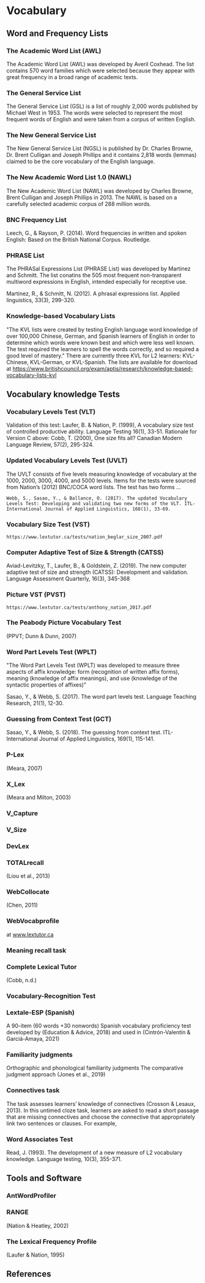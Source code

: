 # Vocabulary

## Word and Frequency Lists

### The Academic Word List (AWL)

The Academic Word List (AWL) was developed by Averil Coxhead. The list contains 570 word families which were selected because they appear with great frequency in a broad range of academic texts.

### The General Service List

The General Service List (GSL) is a list of roughly 2,000 words published by Michael West in 1953. The words were selected to represent the most frequent words of English and were taken from a corpus of written English.

### The New General Service List

The New General Service List (NGSL) is published by Dr. Charles Browne, Dr. Brent Culligan and Joseph Phillips and it contains 2,818 words (lemmas) claimed to be the core vocabulary of the English language.

### The New Academic Word List 1.0 (NAWL)

The New Academic Word List (NAWL) was developed by Charles Browne, Brent Culligan and Joseph Phillips in 2013. The NAWL is based on a carefully selected academic corpus of 288 million words.

### BNC Frequency List

Leech, G., & Rayson, P. (2014). Word frequencies in written and spoken English: Based on the British National Corpus. Routledge.

### PHRASE List

The PHRASal Expressions List (PHRASE List) was developed by Martinez and Schmitt. The list conatins the 505 most frequent non-transparent multiword expressions in English, intended especially for receptive use.

Martinez, R., & Schmitt, N. (2012). A phrasal expressions list. Applied linguistics, 33(3), 299-320.

### Knowledge-based Vocabulary Lists

"The KVL lists were created by testing English language word knowledge of over 100,000 Chinese, German, and Spanish learners of English in order to determine which words were known best and which were less well known. The test required the learners to spell the words correctly, and so required a good level of mastery." There are currently three KVL for L2 learners: KVL-Chinese, KVL-German, or KVL-Spanish. The lists are available for download at
https://www.britishcouncil.org/exam/aptis/research/knowledge-based-vocabulary-lists-kvl

## Vocabulary knowledge Tests

### Vocabulary Levels Test (VLT)

Validation of this test: Laufer, B. & Nation, P. (1999), A vocabulary size test of controlled productive ability. Language Testing 16(1), 33-51.
Rationale for Version C above: Cobb, T. (2000), One size fits all? Canadian Modern Language Review, 57(2), 295-324.

### Updated Vocabulary Levels Test (UVLT)

The UVLT consists of five levels measuring knowledge of vocabulary at the 1000, 2000, 3000, 4000, and 5000 levels. Items for the tests were sourced from Nation’s (2012) BNC/COCA word lists. The test has two forms ...

    Webb, S., Sasao, Y., & Ballance, O. (2017). The updated Vocabulary Levels Test: Developing and validating two new forms of the VLT. ITL-International Journal of Applied Linguistics, 168(1), 33-69.

### Vocabulary Size Test (VST)

    https://www.lextutor.ca/tests/nation_beglar_size_2007.pdf

### Computer Adaptive Test of Size & Strength (CATSS)

Aviad-Levitzky, T., Laufer, B., & Goldstein, Z. (2019). The new computer adaptive test of size and strength (CATSS): Development and validation. Language Assessment Quarterly, 16(3), 345-368

### Picture VST (PVST)

    https://www.lextutor.ca/tests/anthony_nation_2017.pdf

### The Peabody Picture Vocabulary Test

(PPVT; Dunn & Dunn, 2007)

### Word Part Levels Test (WPLT)

"The Word Part Levels Test (WPLT) was developed to measure three aspects of affix knowledge: form (recognition of written affix forms), meaning (knowledge of affix meanings), and use (knowledge of the syntactic properties of affixes)"

Sasao, Y., & Webb, S. (2017). The word part levels test. Language Teaching Research, 21(1), 12-30.

### Guessing from Context Test (GCT)

Sasao, Y., & Webb, S. (2018). The guessing from context test. ITL-International Journal of Applied Linguistics, 169(1), 115-141.

### P-Lex

(Meara, 2007)

### X_Lex

(Meara and Milton, 2003)

### V_Capture

### V_Size

### DevLex

### TOTALrecall

(Liou et al., 2013)

### WebCollocate

(Chen, 2011)

### WebVocabprofile

at www.lextutor.ca

### Meaning recall task

### Complete Lexical Tutor

(Cobb, n.d.)

### Vocabulary-Recognition Test

### Lextale-ESP (Spanish)

A 90-item (60 words +30 nonwords) Spanish vocabulary proficiency test developed by (Education & Advice, 2018) and used in (Cintrón-Valentín & Garciá-Amaya, 2021)

### Familiarity judgments

Orthographic and phonological familiarity judgments
The comparative judgment approach (Jones et al., 2019)

### Connectives task

The task assesses learners’ knowledge of connectives (Crosson & Lesaux, 2013). In this untimed cloze task, learners are asked to read a short passage that are missing connectives and choose the connective that appropriately link two sentences or clauses. For example,

### Word Associates Test

Read, J. (1993). The development of a new measure of L2 vocabulary knowledge. Language testing, 10(3), 355-371.

## Tools and Software

### AntWordProfiler

### RANGE

(Nation & Heatley, 2002)

### The Lexical Frequency Profile

(Laufer & Nation, 1995)

## References

